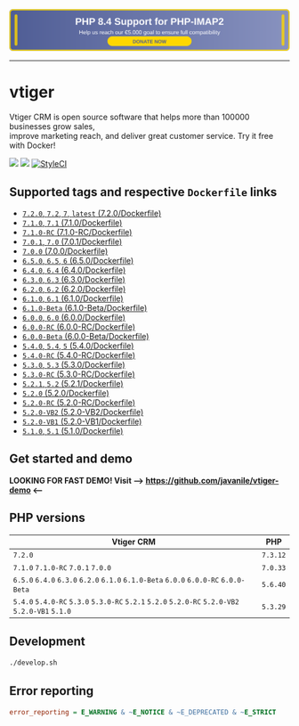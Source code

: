 <div align="center">


<a href="https://www.javanile.org/hackathon/">
<img src="https://raw.githubusercontent.com/javanile/php-imap2/refs/heads/main/docs/banner.svg" />
</a>


</div>

---

# vtiger

Vtiger CRM is open source software that helps more than 100000 businesses grow sales,  
improve marketing reach, and deliver great customer service. Try it free with Docker!

[![](https://images.microbadger.com/badges/image/javanile/vtiger.svg)](https://hub.docker.com/r/javanile/vtiger/)
[![](https://images.microbadger.com/badges/version/javanile/vtiger.svg)](https://hub.docker.com/r/javanile/vtiger/)
[![StyleCI](https://github.styleci.io/repos/118489407/shield?branch=master)](https://github.styleci.io/repos/118489407)

## Supported tags and respective `Dockerfile` links
* [`7.2.0`, `7.2`, `7`, `latest` (7.2.0/Dockerfile)](https://github.com/javanile/vtiger/blob/master/7.2.0/Dockerfile)
* [`7.1.0`, `7.1` (7.1.0/Dockerfile)](https://github.com/javanile/vtiger/blob/master/7.1.0/Dockerfile)
* [`7.1.0-RC` (7.1.0-RC/Dockerfile)](https://github.com/javanile/vtiger/blob/master/7.1.0-RC/Dockerfile)
* [`7.0.1`, `7.0` (7.0.1/Dockerfile)](https://github.com/javanile/vtiger/blob/master/7.0.1/Dockerfile)
* [`7.0.0` (7.0.0/Dockerfile)](https://github.com/javanile/vtiger/blob/master/7.0.0/Dockerfile)
* [`6.5.0`, `6.5`, `6` (6.5.0/Dockerfile)](https://github.com/javanile/vtiger/blob/master/6.5.0/Dockerfile)
* [`6.4.0`, `6.4` (6.4.0/Dockerfile)](https://github.com/javanile/vtiger/blob/master/6.4.0/Dockerfile)
* [`6.3.0`, `6.3` (6.3.0/Dockerfile)](https://github.com/javanile/vtiger/blob/master/6.3.0/Dockerfile)
* [`6.2.0`, `6.2` (6.2.0/Dockerfile)](https://github.com/javanile/vtiger/blob/master/6.2.0/Dockerfile)
* [`6.1.0`, `6.1` (6.1.0/Dockerfile)](https://github.com/javanile/vtiger/blob/master/6.1.0/Dockerfile)
* [`6.1.0-Beta` (6.1.0-Beta/Dockerfile)](https://github.com/javanile/vtiger/blob/master/6.1.0-Beta/Dockerfile)
* [`6.0.0`, `6.0` (6.0.0/Dockerfile)](https://github.com/javanile/vtiger/blob/master/6.0.0/Dockerfile)
* [`6.0.0-RC` (6.0.0-RC/Dockerfile)](https://github.com/javanile/vtiger/blob/master/6.0.0-RC/Dockerfile)
* [`6.0.0-Beta` (6.0.0-Beta/Dockerfile)](https://github.com/javanile/vtiger/blob/master/6.0.0-Beta/Dockerfile)
* [`5.4.0`, `5.4`, `5` (5.4.0/Dockerfile)](https://github.com/javanile/vtiger/blob/master/5.4.0/Dockerfile)
* [`5.4.0-RC` (5.4.0-RC/Dockerfile)](https://github.com/javanile/vtiger/blob/master/5.4.0-RC/Dockerfile)
* [`5.3.0`, `5.3` (5.3.0/Dockerfile)](https://github.com/javanile/vtiger/blob/master/5.3.0/Dockerfile)
* [`5.3.0-RC` (5.3.0-RC/Dockerfile)](https://github.com/javanile/vtiger/blob/master/5.3.0-RC/Dockerfile)
* [`5.2.1`, `5.2` (5.2.1/Dockerfile)](https://github.com/javanile/vtiger/blob/master/5.2.1/Dockerfile)
* [`5.2.0` (5.2.0/Dockerfile)](https://github.com/javanile/vtiger/blob/master/5.2.0/Dockerfile)
* [`5.2.0-RC` (5.2.0-RC/Dockerfile)](https://github.com/javanile/vtiger/blob/master/5.2.0-RC/Dockerfile)
* [`5.2.0-VB2` (5.2.0-VB2/Dockerfile)](https://github.com/javanile/vtiger/blob/master/5.2.0-VB2/Dockerfile)
* [`5.2.0-VB1` (5.2.0-VB1/Dockerfile)](https://github.com/javanile/vtiger/blob/master/5.2.0-VB1/Dockerfile)
* [`5.1.0`, `5.1` (5.1.0/Dockerfile)](https://github.com/javanile/vtiger/blob/master/5.1.0/Dockerfile)

## Get started and demo

**LOOKING FOR FAST DEMO! Visit --> https://github.com/javanile/vtiger-demo <--**

## PHP versions

| Vtiger CRM                                                                                       | PHP      |
|--------------------------------------------------------------------------------------------------|----------|
| `7.2.0`                                                                                          | `7.3.12` |
| `7.1.0` `7.1.0-RC` `7.0.1` `7.0.0`                                                               | `7.0.33` |
| `6.5.0` `6.4.0` `6.3.0` `6.2.0` `6.1.0` `6.1.0-Beta` `6.0.0` `6.0.0-RC` `6.0.0-Beta`             | `5.6.40` |
| `5.4.0` `5.4.0-RC` `5.3.0` `5.3.0-RC` `5.2.1` `5.2.0` `5.2.0-RC` `5.2.0-VB2` `5.2.0-VB1` `5.1.0` | `5.3.29` |

## Development
 
```bash
./develop.sh
```

## Error reporting

```ini
error_reporting = E_WARNING & ~E_NOTICE & ~E_DEPRECATED & ~E_STRICT
```
